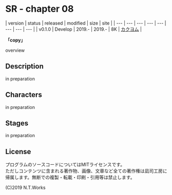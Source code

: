 # SR - chapter 08

| version | status | released | modified | size | site |
| --- | --- | --- | --- | --- | --- | --- | --- |
| v0.1.0 | Develop | 2019.- | 2019.- | 8K | [カクヨム](https://kakuyomu.jp/) |

**「copy」**

overview

## Description

in preparation

## Characters

in preparation

## Stages

in preparation

## License

プログラムのソースコードについてはMITライセンスです。  
ただしコンテンツに含まれる著作物、画像、文章など全ての著作権は凪司工房に帰属します。無断での複製・転載・印刷・引用等は禁止します。

(C)2019 N.T.Works

